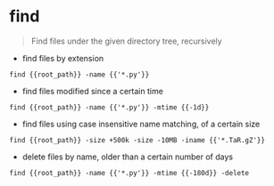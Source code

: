 # find

> Find files under the given directory tree, recursively

- find files by extension

`find {{root_path}} -name {{'*.py'}}`

- find files modified since a certain time

`find {{root_path}} -name {{'*.py'}} -mtime {{-1d}}`

- find files using case insensitive name matching, of a certain size

`find {{root_path}} -size +500k -size -10MB -iname {{'*.TaR.gZ'}}`

- delete files by name, older than a certain number of days

`find {{root_path}} -name {{'*.py'}} -mtime {{-180d}} -delete`
